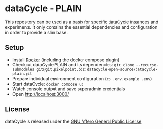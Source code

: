 # dataCycle - PLAIN

This repository can be used as a basis for specific dataCycle instances and experiments. It only contains the essential dependencies and configuration in order to provide a slim base.

## Setup

* Install [Docker](https://docs.docker.com/get-docker/) (including the docker compose plugin)
* Checkout dataCycle PLAIN and its dependencies:
  `git clone --recurse-submodules git@git.pixelpoint.biz:datacycle-open-source/datacycle-plain.git`
* Prepare individual environment configuration (`cp .env.example .env`)
* Start dataCycle:
  `docker compose up`
* Watch console output and save superadmin credentials
* Open [http://localhost:3000/](http://localhost:3000/)

## License

dataCycle is released under the [GNU Affero General Public License](https://www.gnu.org/licenses/agpl-3.0-standalone.html)

